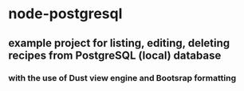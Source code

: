 # node-postgresql 
## example project for listing, editing, deleting recipes from PostgreSQL (local) database 
### with the use of Dust view engine and Bootsrap formatting
